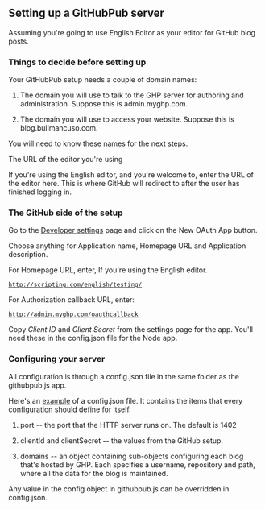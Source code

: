 ## Setting up a GitHubPub server

Assuming you're going to use English Editor as your editor for GitHub blog posts. 

### Things to decide before setting up

Your GitHubPub setup needs a couple of domain names:

1. The domain you will use to talk to the GHP server for authoring and administration. Suppose this is admin.myghp.com.

2. The domain you will use to access your website. Suppose this is blog.bullmancuso.com.

You will need to know these names for the next steps.

The URL of the editor you're using

If you're using the English editor, and you're welcome to, enter the URL of the editor here. This is where GitHub will redirect to after the user has finished logging in. 

### The GitHub side of the setup

Go to the <a href="https://github.com/settings/developers">Developer settings</a> page and click on the New OAuth App button. 

Choose anything for Application name, Homepage URL and Application description. 

For Homepage URL, enter, If you're using the English editor.

<code>http://scripting.com/english/testing/</code>

For Authorization callback URL, enter:

<code>http://admin.myghp.com/oauthcallback</code>

Copy <i>Client ID</i> and <i>Client Secret</i> from the settings page for the app. You'll need these in the config.json file for the Node app.

### Configuring your server

All configuration is through a config.json file in the same folder as the githubpub.js app.

Here's an <a href="https://gist.github.com/scripting/842eed0670f643a51dfa2e3972f220da">example</a> of a config.json file. It contains the items that every configuration should define for itself. 

1. port -- the port that the HTTP server runs on. The default is 1402

2. clientId and clientSecret -- the values from the GitHub setup.

3. domains -- an object containing sub-objects configuring each blog that's hosted by GHP. Each specifies a username, repository and path, where all the data for the blog is maintained. 

Any value in the config object in githubpub.js can be overridden in config.json. 



